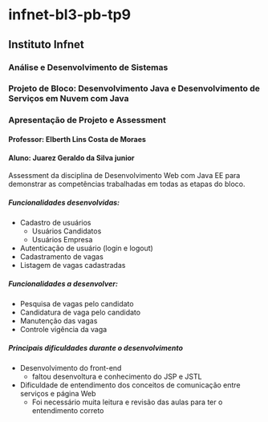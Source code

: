 # infnet-bl3-pb-tp9
## Instituto Infnet
### Análise e Desenvolvimento de Sistemas
### Projeto de Bloco: Desenvolvimento Java e Desenvolvimento de Serviços em Nuvem com Java
### Apresentação de Projeto e Assessment
#### Professor: Elberth Lins Costa de Moraes
#### Aluno: Juarez Geraldo da Silva junior
Assessment da disciplina de Desenvolvimento Web com Java EE para demonstrar as competências trabalhadas em todas as etapas do bloco.


##### Funcionalidades desenvolvidas:
- Cadastro de usuários
  - Usuários Candidatos
  - Usuários Empresa
- Autenticação de usuário (login e logout)
- Cadastramento de vagas
- Listagem de vagas cadastradas

##### Funcionalidades a desenvolver:
- Pesquisa de vagas pelo candidato
- Candidatura de vaga pelo candidato
- Manutenção das vagas
- Controle vigência da vaga

##### Principais dificuldades durante o desenvolvimento
- Desenvolvimento do front-end
  - faltou desenvoltura e conhecimento do JSP e JSTL
- Dificuldade de entendimento dos conceitos de comunicação entre serviços e página Web
  - Foi necessário muita leitura e revisão das aulas para ter o entendimento correto
